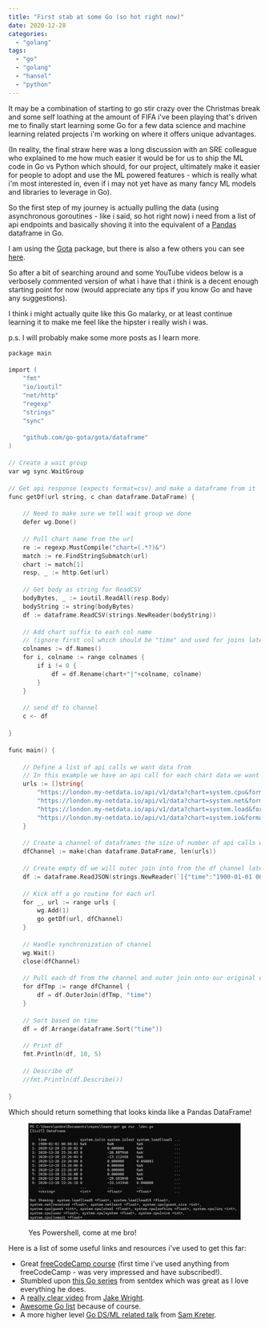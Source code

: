 ```yaml
---
title: "First stab at some Go (so hot right now)"
date: 2020-12-28
categories: 
  - "golang"
tags: 
  - "go"
  - "golang"
  - "hansel"
  - "python"
---
```


It may be a combination of starting to go stir crazy over the Christmas break and some self loathing at the amount of FIFA i've been playing that's driven me to finally start learning some Go for a few data science and machine learning related projects i'm working on where it offers unique advantages.

(In reality, the final straw here was a long discussion with an SRE colleague who explained to me how much easier it would be for us to ship the ML code in Go vs Python which should, for our project, ultimately make it easier for people to adopt and use the ML powered features - which is really what i'm most interested in, even if i may not yet have as many fancy ML models and libraries to leverage in Go).

So the first step of my journey is actually pulling the data (using asynchronous goroutines - like i said, so hot right now) i need from a list of api endpoints and basically shoving it into the equivalent of a [Pandas](https://pandas.pydata.org/) dataframe in Go.

I am using the [Gota](https://github.com/go-gota/gota) package, but there is also a few others you can see [here](https://github.com/avelino/awesome-go#data-structures).

So after a bit of searching around and some YouTube videos below is a verbosely commented version of what i have that i think is a decent enough starting point for now (would appreciate any tips if you know Go and have any suggestions).

I think i might actually quite like this Go malarky, or at least continue learning it to make me feel like the hipster i really wish i was.

p.s. I will probably make some more posts as I learn more.

```go
package main

import (
    "fmt"
    "io/ioutil"
    "net/http"
    "regexp"
    "strings"
    "sync"

    "github.com/go-gota/gota/dataframe"
)

// Create a wait group
var wg sync.WaitGroup

// Get api response (expects format=csv) and make a dataframe from it
func getDf(url string, c chan dataframe.DataFrame) {

    // Need to make sure we tell wait group we done
    defer wg.Done()

    // Pull chart name from the url
    re := regexp.MustCompile("chart=(.*?)&")
    match := re.FindStringSubmatch(url)
    chart := match[1]
    resp, _ := http.Get(url)

    // Get body as string for ReadCSV
    bodyBytes, _ := ioutil.ReadAll(resp.Body)
    bodyString := string(bodyBytes)
    df := dataframe.ReadCSV(strings.NewReader(bodyString))

    // Add chart suffix to each col name
    // (ignore first col which should be "time" and used for joins later)
    colnames := df.Names()
    for i, colname := range colnames {
        if i != 0 {
            df = df.Rename(chart+"|"+colname, colname)
        }
    }

    // send df to channel
    c <- df

}

func main() {

    // Define a list of api calls we want data from
    // In this example we have an api call for each chart data we want in our df
    urls := []string{
        "https://london.my-netdata.io/api/v1/data?chart=system.cpu&format=csv&after=-10",
        "https://london.my-netdata.io/api/v1/data?chart=system.net&format=csv&after=-10",
        "https://london.my-netdata.io/api/v1/data?chart=system.load&format=csv&after=-10",
        "https://london.my-netdata.io/api/v1/data?chart=system.io&format=csv&after=-10",
    }

    // Create a channel of dataframes the size of number of api calls we need to make
    dfChannel := make(chan dataframe.DataFrame, len(urls))

    // Create empty df we will outer join into from the df channel later
    df := dataframe.ReadJSON(strings.NewReader(`[{"time":"1900-01-01 00:00:01"}]`))

    // Kick off a go routine for each url
    for _, url := range urls {
        wg.Add(1)
        go getDf(url, dfChannel)
    }

    // Handle synchronization of channel
    wg.Wait()
    close(dfChannel)

    // Pull each df from the channel and outer join onto our original empty df
    for dfTmp := range dfChannel {
        df = df.OuterJoin(dfTmp, "time")
    }

    // Sort based on time
    df = df.Arrange(dataframe.Sort("time"))

    // Print df
    fmt.Println(df, 10, 5)

    // Describe df
    //fmt.Println(df.Describe())

}
```

Which should return something that looks kinda like a Pandas DataFrame!

<figure>

![](/assets/images/2020-12-28-first-stab-at-some-go-so-hot-right-now/go-1-1024x467.jpg)

<figcaption>

Yes Powershell, come at me bro!

</figcaption>

</figure>

Here is a list of some useful links and resources i've used to get this far:

- Great [freeCodeCamp course](https://www.youtube.com/watch?v=YS4e4q9oBaU) (first time i've used anything from freeCodeCamp - was very impressed and have subscribed!).
- Stumbled upon [this Go series](https://pythonprogramming.net/go/introduction-go-language-programming-tutorial/) from sentdex which was great as I love everything he does.
- A [really clear video](https://www.youtube.com/watch?v=LvgVSSpwND8) from [Jake Wright](https://twitter.com/jakewrightuk).
- [Awesome Go list](https://github.com/avelino/awesome-go#data-structures) because of course.
- A more higher level [Go DS/ML related talk](https://www.youtube.com/watch?v=gwg_YXyCYBw) from [Sam Kreter](https://twitter.com/samkreter).
